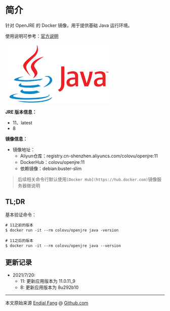 # 简介

针对 OpenJRE 的 Docker 镜像，用于提供基础 Java 运行环境。

使用说明可参考：[官方说明](https://docs.oracle.com/en/java/javase/11/)

<img src="img/java-logo.png" alt="OpenJDK-logo" style="zoom: 33%;" />

**JRE 版本信息：**

- 11、latest
- 8

**镜像信息：**

* 镜像地址：
  - Aliyun仓库：registry.cn-shenzhen.aliyuncs.com/colovu/openjre:11
  - DockerHub：colovu/openjre:11
  * 依赖镜像：debian:buster-slim

> 后续相关命令行默认使用`[Docker Hub](https://hub.docker.com)`镜像服务器做说明



## TL;DR

基本验证命令：

```shell
# 11之前的版本
$ docker run -it --rm colovu/openjre java -version

# 11之后的版本
$ docker run -it --rm colovu/openjre java --version
```



## 更新记录

- 2021/7/20: 
  + 11: 更新应用版本为 11.0.11_9 
  + 8: 更新应用版本为 8u292b10



----

本文原始来源 [Endial Fang](https://github.com/colovu) @ [Github.com](https://github.com)

